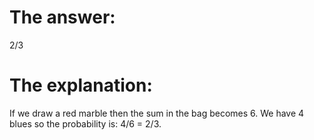 # The answer:

2/3

# The explanation:

If we draw a red marble then the sum in the bag becomes 6. We have 4 blues so the probability is: 4/6 = 2/3.
